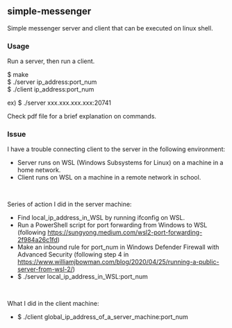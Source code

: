 ## simple-messenger
Simple messenger server and client that can be executed on linux shell. 

### Usage
Run a server, then run a client.

$ make<br/>
$ ./server ip_address:port_num<br/>
$ ./client ip_address:port_num<br/>

ex) $ ./server xxx.xxx.xxx.xxx:20741


Check pdf file for a brief explanation on commands. 

### Issue
I have a trouble connecting client to the server in the following environment:
* Server runs on WSL (Windows Subsystems for Linux) on a machine in a home network.<br/>
* Client runs on WSL on a machine in a remote network in school.<br/>
<br/>

Series of action I did in the server machine:
* Find local_ip_address_in_WSL by running ifconfig on WSL.<br/>
* Run a PowerShell script for port forwarding from Windows to WSL (following https://sungyong.medium.com/wsl2-port-forwarding-2f984a26c1fd)<br/>
* Make an inbound rule for port_num in Windows Defender Firewall with Advanced Security (following step 4 in https://www.williamjbowman.com/blog/2020/04/25/running-a-public-server-from-wsl-2/)<br/>
* $ ./server local_ip_address_in_WSL:port_num<br/>
<br/>

What I did in the client machine:
* $ ./client global_ip_address_of_a_server_machine:port_num<br/>

